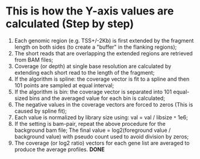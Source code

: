 # This is how the Y-axis values are calculated (Step by step) #

  1. Each genomic region (e.g. TSS+/-2Kb) is first extended by the fragment length on both sides (to create a "buffer" in the flanking regions);
  1. The short reads that are overlapping the extended regions are retrieved from BAM files;
  1. Coverage (or depth) at single base resolution are calculated by extending each short read to the length of the fragment;
  1. If the algorithm is spline: the coverage vector is fit to a spline and then 101 points are sampled at equal interval;
  1. If the algorithm is bin: the coverage vector is separated into 101 equal-sized bins and the averaged value for each bin is calculated;
  1. The negative values in the coverage vectors are forced to zeros (This is caused by spline fit);
  1. Each value is normalized by library size using: val = val / libsize `*` 1e6;
  1. If the setting is bam-pair, repeat the above procedure for the background bam file; The final value = log2(foreground value / background value) with pseudo count used to avoid division by zeros;
  1. The coverage (or log2 ratio) vectors for each gene list are averaged to produce the average profiles.
**DONE**